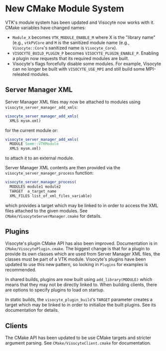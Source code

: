 # New CMake Module System

VTK's module system has been updated and Visocyte now works with it. CMake
variables have changed names:

  - `Module_X` becomes `VTK_MODULE_ENABLE_M` where X is the "library name"
    (e.g., `vtkPVCore` and `M` is the sanitized module name (e.g.,
    `Visocyte::Core`'s sanitized name is `Visocyte_Core`).
  - `VISOCYTE_BUILD_PLUGIN_P` becomes `VISOCYTE_PLUGIN_ENABLE_P`. Enabling a
    plugin now requests that its required modules are built.
  - Visocyte's flags forcefully disable some modules. For example, Visocyte
    can no longer be built with `VISOCYTE_USE_MPI` and still build some
    MPI-releated modules.

## Server Manager XML

Server Manager XML files may now be attached to modules using
`visocyte_server_manager_add_xmls`:

```cmake
visocyte_server_manager_add_xmls(
  XMLS mysm.xml)
```

for the current module or:

```cmake
visocyte_server_manager_add_xmls(
  MODULE Some::VTKModule
  XMLS mysm.xml)
```

to attach it to an external module.

Server Manager XML contents are then provided via the
`visocyte_server_manager_process` function:

```cmake
visocyte_server_manager_process(
  MODULES module1 module2
  TARGET  a_target_name
  XML_FILES list_of_xml_files_variable)
```

which provides a target which may be linked to in order to access the XML files
attached to the given modules. See `CMake/VisocyteServerManager.cmake` for
details.

## Plugins

Visocyte's plugin CMake API has also been improved. Documentation is in
`CMake/VisocytePlugin.cmake`. The biggest change is that for a plugin to
provide its own classes which are used from Server Manager XML files, the
classes must be part of a VTK module. Visocyte's plugins have been updated to
use this new pattern, so looking in `Plugins` for examples is recommended.

In shared builds, plugins are now built using `add_library(MODULE)` which
means that they may not be directly linked to. When building clients, there
are options to specify plugins to load on startup.

In static builds, the `visocyte_plugin_build`'s `TARGET` parameter creates a
target which may be linked to in order to initialize the built plugins. See
its documentation for details.

## Clients

The CMake API has been updated to be use CMake targets and stricter argument
parsing. See `CMake/VisocyteClient.cmake` for documentation.
